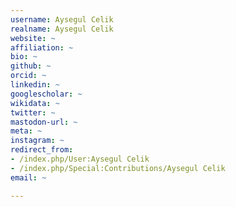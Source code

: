 ```yaml
---
username: Aysegul Celik
realname: Aysegul Celik
website: ~
affiliation: ~
bio: ~
github: ~
orcid: ~
linkedin: ~
googlescholar: ~
wikidata: ~
twitter: ~
mastodon-url: ~
meta: ~
instagram: ~
redirect_from:
- /index.php/User:Aysegul Celik
- /index.php/Special:Contributions/Aysegul Celik
email: ~

---
```

